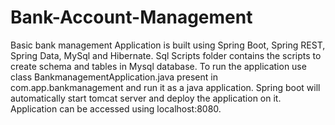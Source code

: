 # Bank-Account-Management
Basic bank management
Application is built using Spring Boot, Spring REST, Spring Data, MySql and Hibernate. 
Sql Scripts folder contains the scripts to create schema and tables in Mysql database.
To run the application use class BankmanagementApplication.java present in com.app.bankmanagement and run it as a java application. Spring boot will automatically start tomcat server 
and deploy the application on it. Application can be accessed using localhost:8080.
